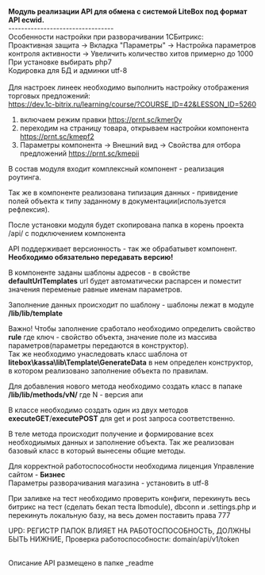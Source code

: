 **Модуль реализации API для обмена с системой LiteBox под формат API ecwid.**<br>
---------------------------------<br>
Особенности настройки при разворачивании 1СБитрикс:<br>
Проактивная защита -> Вкладка "Параметры" -> Настройка параметров контроля активности -> Увеличить количество хитов примерно до 1000 <br>
При установке выбирать php7 <br>
Кодировка для БД и админки utf-8<br>
<br>
Для настроек линеек необходимо выполнить настройку отображения торговых предложений: <br>
https://dev.1c-bitrix.ru/learning/course/?COURSE_ID=42&LESSON_ID=5260<br>
1) включаем режим правки https://prnt.sc/kmer0y<br>
2) переходим на страницу товара, открываем настройки компонента https://prnt.sc/kmepf2<br>
3) Параметры компонента -> Внешний вид -> Свойства для отбора предложений https://prnt.sc/kmepii<br>

В состав модуля входит комплексный компонент - реализация роутинга.<br>

Так же в компоненте реализована типизация данных - привидение полей объекта к типу заданному в документации(используется рефлексия).<br>

После установки модуля будет скопирована папка в корень проекта /api/ с подключением компонента<br>

API поддерживает версионность - так же обрабатывет компонент. **Необходимо обязательно передавать версию!**<br>

В компоненте заданы шаблоны адресов - в свойстве **defaultUrlTemplates** url будет автоматически распарсен и поместит значения переменые равные именам параметров.<br>

Заполнение данных происходит по шаблону - шаблоны лежат в модуле **/lib/lib/template**<br>

Важно! Чтобы заполнение сработало необходимо определить свойство **rule** где ключ - свойство объекта, значение поле из массива параметров(параметры передаются в конструктор).<br>
Так же необходимо унаследовать класс шаблона от **litebox\kassa\lib\Template\GenerateData** в нем определен конструктор, в котором реализовано заполнение объекта по правилам.<br>

 Для добавления нового метода необходимо создать класс в папаке **/lib/lib/methods/vN/** где N - версия апи<br>
 
 В классе необходимо создать один из двух методов **executeGET**/**executePOST** для get и post запроса соответственно.<br>
 
 В теле метода происходит получение и формирование всех необходиымых данных и заполнение объекта.
 Так же реализован базовый класс в который вынесены общие методы. <br>
 
 Для корректной работоспособности необходима лиценция Управление сайтом - **Бизнес**<br>
 Параметры разворачивания магазина - установить в utf-8
 
 При заливке на тест необходимо проверить конфиги, перекинуть весь битрикс на тест (сделать бекап теста lbmodule), dbconn и .settings.php и перекинуть локальную базу, на весь домен поставить права 777
 
 UPD: РЕГИСТР ПАПОК ВЛИЯЕТ НА РАБОТОСПОСОБНОСТЬ, ДОЛЖНЫ БЫТЬ НИЖНИЕ, 
 Проверка работоспособности:  domain/api/v1/token
 
 <br>
 Описание API размещено в папке _readme